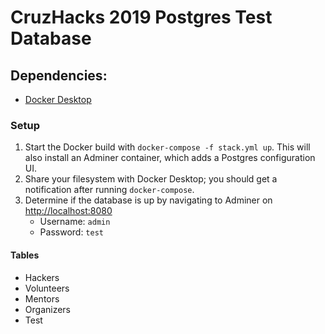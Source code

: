 # CruzHacks 2019 Postgres Test Database
## Dependencies:
 - [Docker Desktop](https://www.docker.com/products/docker-desktop)
### Setup
1. Start the Docker build with `docker-compose -f stack.yml up`. This will also install an Adminer container, which adds a Postgres configuration UI.
2. Share your filesystem with Docker Desktop; you should get a notification after running `docker-compose`. 
2. Determine if the database is up by navigating to Adminer on [http://localhost:8080](http://localhost:8080) 
    - Username: `admin`
    - Password: `test`
#### Tables
 - Hackers
 - Volunteers
 - Mentors
 - Organizers
 - Test 

 
